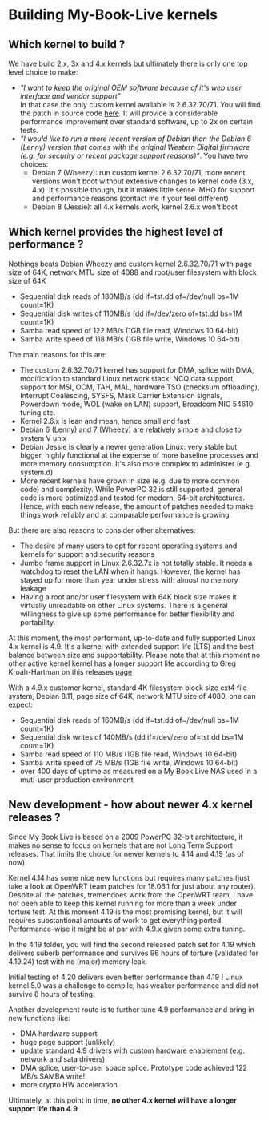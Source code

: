# Building My-Book-Live kernels

## Which kernel to build ? ##

We have build 2.x, 3x and 4.x kernels but ultimately there is only one top level choice to make:
* _"I want to keep the original OEM software because of it's web user interface and vendor support"_<br>In that case the only custom kernel available is 2.6.32.70/71.  You will find the patch in source code [here](https://github.com/ewaldc/My-Book-Live/tree/master/kernel/patches/2.6.32).  It will provide a considerable performance improvement over standard software, up to 2x on certain tests.
* _"I would like to run a more recent version of Debian than the Debian 6 (Lenny) version that comes with the original Western Digital firmware (e.g. for security or recent package support reasons)"_.  You have two choices:
	* Debian 7 (Wheezy):  run custom kernel 2.6.32.70/71, more recent versions won't boot without extensive changes to kernel code (3.x, 4.x).  It's possible though, but it makes little sense IMHO for support and performance reasons (contact me if your feel different)
	* Debian 8 (Jessie):  all 4.x kernels work, kernel 2.6.x won't boot
		
	
## Which kernel provides the highest level of performance ? ##

Nothings beats Debian Wheezy and custom kernel 2.6.32.70/71 with page size of 64K, network MTU size of 4088 and root/user filesystem with block size of 64K
* Sequential disk reads of 180MB/s (dd if=tst.dd of=/dev/null bs=1M count=1K)
* Sequential disk writes of 110MB/s (dd if=/dev/zero of=tst.dd  bs=1M count=1K)
* Samba read speed of 122 MB/s (1GB file read, Windows 10 64-bit)
* Samba write speed of 118 MB/s (1GB file write, Windows 10 64-bit)

The main reasons for this are:
* The custom 2.6.32.70/71 kernel has support for DMA, splice with DMA, modification to standard Linux network stack, NCQ data support, support for MSI, OCM, TAH, MAL, hardware TSO (checksum offloading),  Interrupt Coalescing, SYSFS, Mask Carrier Extension signals, Powerdown mode, WOL (wake on LAN) support, Broadcom NIC 54610 tuning etc.
* Kernel 2.6.x is lean and mean, hence small and fast
* Debian 6 (Lenny) and 7 (Wheezy) are relatively simple and close to system V unix
* Debian Jessie is clearly a newer generation Linux: very stable but bigger, highly functional at the expense of more baseline processes and more memory consumption.  It's also more complex to administer (e.g. system.d)
* More recent kernels have grown in size (e.g. due to more common code) and complexity.  While PowerPC 32 is still supported, general code is more optimized and tested for modern, 64-bit architectures.  Hence, with each new release, the amount of patches needed to make things work reliably and at comparable performance is growing. 

But there are also reasons to consider other alternatives:
* The desire of many users to opt for recent operating systems and kernels for support and security reasons
* Jumbo frame support in Linux 2.6.32.7x is not totally stable.  It needs a watchdog to reset the LAN when it hangs.  However, the kernel has stayed up for more than year under stress with almost no memory leakage
* Having a root and/or user filesystem with 64K block size makes it virtually unreadable on other Linux systems.  There is a general willingness to give up some performance for better flexibility and portability.

At this moment, the most performant, up-to-date and fully supported Linux 4.x kernel is 4.9.  It's a kernel with extended support life (LTS) and the best balance between size and supportability.  Please note that at this moment no other active kernel  kernel has a longer support life according to Greg Kroah-Hartman on this releases [page](https://www.kernel.org/releases.html)

With a 4.9.x customer kernel, standard 4K filesystem block size ext4 file system, Debian 8.11, page size of 64K, network MTU size of 4080, one can expect:
* Sequential disk reads of 160MB/s (dd if=tst.dd of=/dev/null bs=1M count=1K)
* Sequential disk writes of 140MB/s (dd if=/dev/zero of=tst.dd  bs=1M count=1K)
* Samba read speed of 110 MB/s (1GB file read, Windows 10 64-bit)
* Samba write speed of 75 MB/s (1GB file write, Windows 10 64-bit)
* over 400 days of uptime as measured on a My Book Live NAS used in a muti-user production environment

## New development - how about newer 4.x kernel releases ? ##

Since My Book Live is based on a 2009 PowerPC 32-bit architecture, it makes no sense to focus on kernels that are not Long Term Support releases.  That limits the choice for newer kernels to 4.14 and 4.19 (as of now).

Kernel 4.14 has some nice new functions but requires many patches (just take a look at OpenWRT team patches for 18.06.1 for just about any router). Despite all the patches, tremendoes work from the OpenWRT team, I have not been able to keep this kernel running for more than a week under torture test.  At this moment 4.19 is the most promising kernel, but it will requires substantional amounts of work to get everything ported. Performance-wise it might be at par with 4.9.x given some extra tuning.   

In the 4.19 folder, you will find the second released patch set for 4.19 which delivers suberb performance and survives 96 hours of torture (validated for 4.19.24) test with no (major) memory leak.

Initial testing of 4.20 delivers even better performance than 4.19 !
Linux kernel 5.0 was a challenge to compile, has weaker performance and did not survive 8 hours of testing.

Another development route is to further tune 4.9 performance and bring in new functions like:
* DMA hardware support
* huge page support (unlikely)
* update standard 4.9 drivers with custom hardware enablement (e.g. network and sata drivers)
* DMA splice, user-to-user space splice.  Prototype code achieved 122 MB/s SAMBA write!
* more crypto HW acceleration

Ultimately, at this point in time, __no other 4.x kernel will have a longer support life than 4.9__